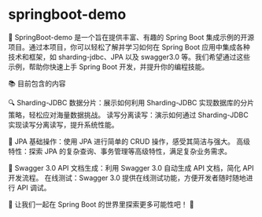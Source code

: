 # springboot-demo
🚀 SpringBoot-demo 是一个旨在提供丰富、有趣的 Spring Boot 集成示例的开源项目。通过本项目，你可以轻松了解并学习如何在 Spring Boot 应用中集成各种技术和框架，如 sharding-jdbc、JPA 以及 swagger3.0 等。我们希望通过这些示例，帮助你快速上手 Spring Boot 开发，并提升你的编程技能。

📚 目前包含的内容

🔍 Sharding-JDBC
数据分片：展示如何利用 Sharding-JDBC 实现数据库的分片策略，轻松应对海量数据挑战。
读写分离读写：演示如何通过 Sharding-JDBC 实现读写分离读写，提升系统性能。

📘 JPA
基础操作：使用 JPA 进行简单的 CRUD 操作，感受其简洁与强大。
高级特性：探索 JPA 的复杂查询、事务管理等高级特性，满足复杂业务需求。

📱 Swagger 3.0
API 文档生成：利用 Swagger 3.0 自动生成 API 文档，简化 API 开发流程。
在线测试：Swagger 3.0 提供在线测试功能，方便开发者随时随地进行 API 调试。

🌟 让我们一起在 Spring Boot 的世界里探索更多可能性吧！ 🌟